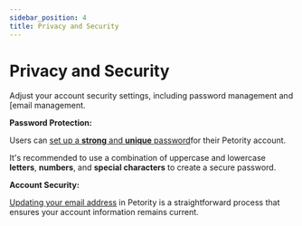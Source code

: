 ```yaml
---
sidebar_position: 4
title: Privacy and Security
---
```


# Privacy and Security
Adjust your account security settings, including password management and [email management.

**Password Protection:**

Users can [set up a **strong** and **unique** password](/docs/petority/accounts/password)for their Petority account. 

It's recommended to use a combination of uppercase and lowercase **letters**, **numbers**, and **special characters** to create a secure password.

**Account Security:**

[Updating your email address](/docs/petority/accounts/change-email) in Petority is a straightforward process that ensures your account information remains current. 
